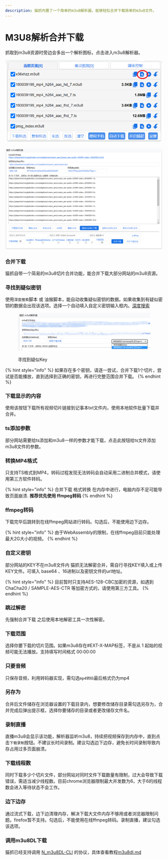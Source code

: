 ```yaml
---
description: 猫抓内置了一个简单的m3u8解析器，能够轻松合并下载简单的m3u8文件。
---
```


# M3U8解析合并下载

抓取到m3u8资源时旁边会多出一个解析图标，点击进入m3u8解析器。

![进入解析器的按钮](<../.gitbook/assets/a (1).png>)

![m3u8解析器](../.gitbook/assets/m3u8.png)

### **合并下载**

猫抓自带一个简易的m3u8切片合并功能，能合并下载大部分网站的m3u8资源。

### **寻找到疑似密钥** <a href="#maybekey" id="maybekey"></a>

使用`深度搜索`脚本 或 油猴脚本，能自动收集疑似密钥的数据。如果收集到有疑似密钥的数据会出现该选项。选择一个自动填入自定义密钥输入框内。[深度搜索](popup-1.md#shen-du-sou-suo)

<figure><img src="../.gitbook/assets/maybeKey.png" alt=""><figcaption><p>寻找到疑似Key</p></figcaption></figure>

{% hint style="info" %}
如果存在多个密钥，请逐一尝试，合并下载1个切片，尝试是否能播放，直到选择到正确的密钥，再进行完整范围合并下载。
{% endhint %}

### **下载显示的内容**

使用该按钮下载所有视频切片链接到记事本txt文件内，使用本地软件批量下载并合并。

### ts添加参数

部分网站需要给ts添加和m3u8一样的参数才能下载，点击此按钮给ts文件添加m3u8文件的参数。

### **转换MP4格式**

只支持TS格式到MP4，转码过程发现无法转码会自动采用二进制合并模式，请使用第三方软件转码。

{% hint style="info" %}
合并下载 格式转换 在内存中进行，电脑内存不足可能导致页面崩溃. **推荐优先使用 ffmpeg转码**
{% endhint %}

### ffmpeg转码

下载完毕后跳转到在线ffmpeg网站进行转码。勾选后，不能使用边下边存。

{% hint style="info" %}
由于WebAssembly的限制，在线ffmpeg目前只能处理最大2G大小的视频。
{% endhint %}

### **自定义密钥**

部分网站的KEY不在m3u8文件内 猫抓无法解密合并，需自行寻找KEY填入或上传KEY文件。可填入 base64 、16进制以及密钥文件的url地址。

{% hint style="info" %}
目前暂时只支持AES-128-CBC加密的资源，如遇到ChaCha20 / SAMPLE-AES-CTR 等加密方式的，请使用第三方工具。
{% endhint %}

### **跳过解密**

先强制合并下载 之后使用本地解密工具一次性解密。

### **下载范围**

选择你要下载的切片范围。如果m3u8存在#EXT-X-MAP标签，不是从 1 起始的视频可能无法播放。支持填写时间格式 00:00:00

### **只要音频**

只保存音频，利用转码器实现，需勾选`mp4转码`最后格式仍为mp4

### 另存为

合并后文件储存在浏览器设置的下载目录内，想要修改储存目录需勾选另存为，合并完成后弹出提示框，选择你要储存的目录或者更改储存文件名。

### **录制直播**

直播m3u8会显示该功能，解析器监听m3u8，持续把视频保存到内存中，直到点击`下载录制`按钮。不建议长时间录制。建议勾选边下边存，避免长时间录制导致内存占用过多页面崩溃。

### **下载线程数**

同时下载多少个切片文件，部分网站对同时文件下载数量有限制，过大会导致下载错误，需适当减少线程数。目前chrome浏览器限制最大并发数为6，大于6的线程数会进入等待状态不会工作。

### 边下边存

通过流式下载，边下边清理内存，解决下载大文件内存不够用或者浏览器限制问题。firefox暂不支持。勾选后，不能使用在线ffmpeg转码。录制直播，建议勾选该选项。

### 调用m3u8DL下载

猫抓已经支持调用 [N\_m3u8DL-CLI](https://github.com/nilaoda/N\_m3u8DL-CLI) 的协议，具体查看教程[m3u8dl.md](m3u8dl.md "mention")
